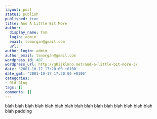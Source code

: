 ```yaml
---
layout: post
status: publish
published: true
title: And A Little Bit More
author:
  display_name: Tom
  login: admin
  email: tsmorgan@gmail.com
  url: ''
author_login: admin
author_email: tsmorgan@gmail.com
wordpress_id: 407
wordpress_url: http://ghijklmno.net/and-a-little-bit-more-3/
date: '2001-10-17 17:20:00 +0100'
date_gmt: '2001-10-17 17:20:00 +0100'
categories:
- Old Blog
tags: []
comments: []
---
```

<p>blah blah blah blah blah blah blah blah blah blah blah blah blah blah blah blah padding</p>

